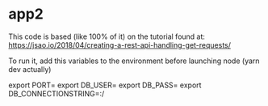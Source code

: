 # app2
This code is based (like 100% of it) on the tutorial found at:
https://jsao.io/2018/04/creating-a-rest-api-handling-get-requests/


To run it, add this variables to the environment before launching node (yarn dev actually)


export PORT=<port where the webserver is going to be listening>
export DB_USER=<user db>
export DB_PASS=<password of user db>
export DB_CONNECTIONSTRING=<db host ip>:<db port>/<service name>

